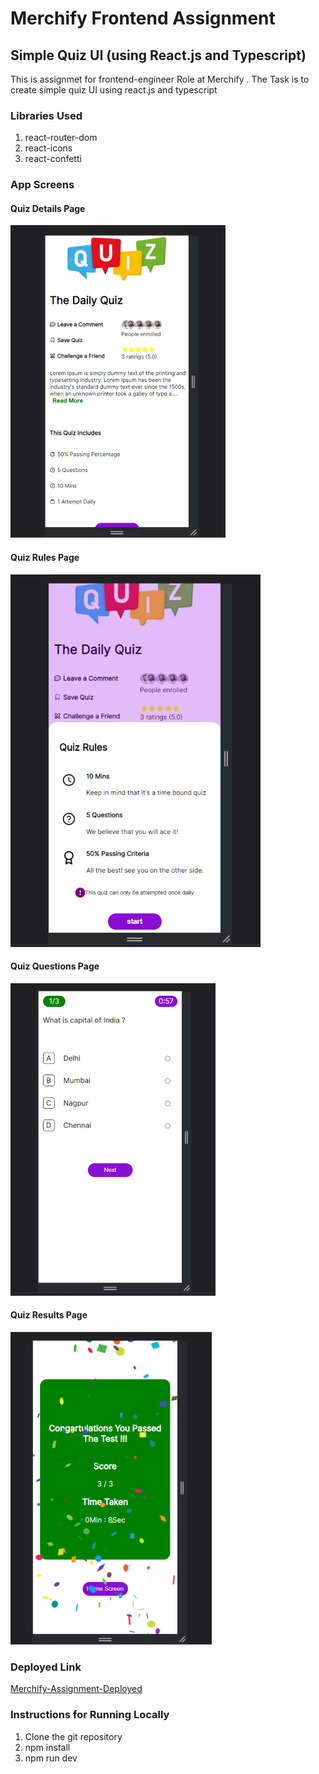 # Merchify Frontend Assignment

## Simple Quiz UI (using React.js and Typescript)

This is assignmet for frontend-engineer Role at Merchify . The Task is to create simple quiz UI using react.js and typescript

### Libraries Used

1. react-router-dom
2. react-icons
3. react-confetti

### App Screens

#### Quiz Details Page

![Quiz Details Page](quiz_details_screen.png "Quiz Details")

#### Quiz Rules Page

![Quiz Rules Page](quiz_rules_screen.png "Quiz Details")

#### Quiz Questions Page

![Quiz Questions Page](quiz_questions_screen.png "Quiz Details")

#### Quiz Results Page

![Quiz Results Page](quiz_results_screen.png "Quiz Details")

### Deployed Link

[Merchify-Assignment-Deployed](https://merchify-frontend-assignment.vercel.app/)

### Instructions for Running Locally

1. Clone the git repository
2. npm install
3. npm run dev
